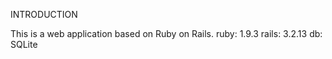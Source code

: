 INTRODUCTION

This is a web application based on Ruby on Rails.
ruby: 1.9.3
rails: 3.2.13
db: SQLite

